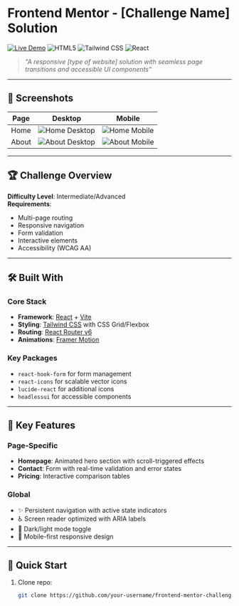 # Frontend Mentor - [Challenge Name] Solution

[![Live Demo](https://img.shields.io/badge/🌐_Live_Demo-Click_Here-8A2BE2?style=for-the-badge&logo=vercel)](designoportfolio-website.netlify.app)
![HTML5](https://img.shields.io/badge/HTML5-E34F26?style=for-the-badge&logo=html5&logoColor=white)
![Tailwind CSS](https://img.shields.io/badge/Tailwind_CSS-38B2AC?style=for-the-badge&logo=tailwind-css&logoColor=white)
![React](https://img.shields.io/badge/React-20232A?style=for-the-badge&logo=react&logoColor=61DAFB)

> *"A responsive [type of website] solution with seamless page transitions and accessible UI components"*

---

## 📸 Screenshots

| Page | Desktop | Mobile |
|------|---------|--------|
| Home | ![Home Desktop](screenshot-desktop-home.jpg) | ![Home Mobile](screenshot-mobile-home.jpg) |
| About | ![About Desktop](screenshot-desktop-about.jpg) | ![About Mobile](screenshot-mobile-about.jpg) |

---

## 🏆 Challenge Overview

**Difficulty Level**: Intermediate/Advanced  
**Requirements**: 
- Multi-page routing
- Responsive navigation
- Form validation
- Interactive elements
- Accessibility (WCAG AA)

---

## 🛠 Built With

### Core Stack
- **Framework**: [React](https://react.dev/) + [Vite](https://vitejs.dev/)
- **Styling**: [Tailwind CSS](https://tailwindcss.com/) with CSS Grid/Flexbox
- **Routing**: [React Router v6](https://reactrouter.com/)
- **Animations**: [Framer Motion](https://www.framer.com/motion/)

### Key Packages
- `react-hook-form` for form management
- `react-icons` for scalable vector icons
- `lucide-react` for additional icons
- `headlessui` for accessible components

---

## 🎯 Key Features

### Page-Specific
- **Homepage**: Animated hero section with scroll-triggered effects
- **Contact**: Form with real-time validation and error states
- **Pricing**: Interactive comparison tables

### Global
- ✨ Persistent navigation with active state indicators
- ♿ Screen reader optimized with ARIA labels
- 🌙 Dark/light mode toggle
- 📱 Mobile-first responsive design

---

## 🚀 Quick Start

1. Clone repo:
   ```bash
   git clone https://github.com/your-username/frontend-mentor-challenge.git
